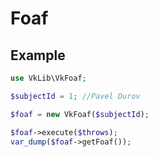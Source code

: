 # Foaf

## Example
```php
use VkLib\VkFoaf;

$subjectId = 1; //Pavel Durov

$foaf = new VkFoaf($subjectId);

$foaf->execute($throws);
var_dump($foaf->getFoaf());
```